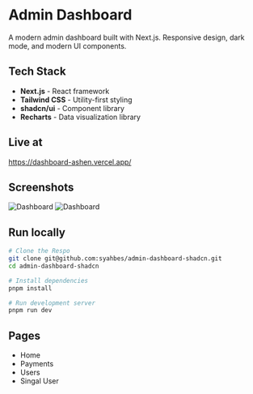 # Admin Dashboard

A modern admin dashboard built with Next.js.
Responsive design, dark mode, and modern UI components.

## Tech Stack

- **Next.js** - React framework
- **Tailwind CSS** - Utility-first styling
- **shadcn/ui** - Component library
- **Recharts** - Data visualization library

## Live at

https://dashboard-ashen.vercel.app/

## Screenshots

![Dashboard](https://i.imgur.com/1.png)
![Dashboard](https://i.imgur.com/2.png)

## Run locally

```bash
# Clone the Respo
git clone git@github.com:syahbes/admin-dashboard-shadcn.git
cd admin-dashboard-shadcn

# Install dependencies
pnpm install

# Run development server
pnpm run dev
```
## Pages

- Home
- Payments
- Users
- Singal User
 

